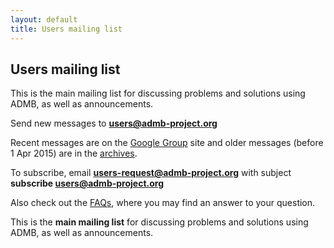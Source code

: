 ```yaml
---
layout: default
title: Users mailing list
---
```


Users mailing list
------------------

This is the main mailing list for discussing problems and solutions using ADMB, as well as announcements.

Send new messages to **users@admb-project.org**

Recent messages are on the [Google Group](https://groups.google.com/a/admb-project.org/d/forum/users) site and older messages (before 1 Apr 2015) are in the [archives](http://lists.admb-project.org/pipermail/users/).

To subscribe, email **users-request@admb-project.org** with subject **subscribe users@admb-project.org**

Also check out the [FAQs](/docs/faq), where you may find an answer to your question.

This is the **main mailing list** for discussing problems and solutions using ADMB, as well as announcements.
